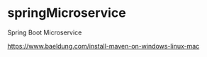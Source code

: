 # springMicroservice
Spring Boot Microservice


https://www.baeldung.com/install-maven-on-windows-linux-mac